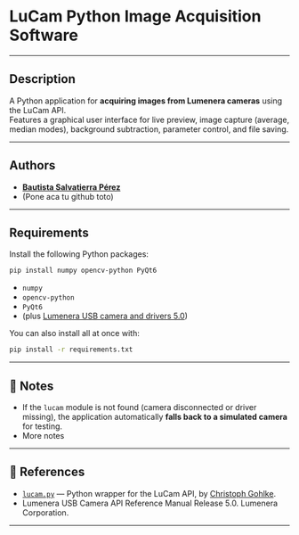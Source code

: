 # LuCam Python Image Acquisition Software

---

## Description

A Python application for **acquiring images from Lumenera cameras** using the LuCam API.  
Features a graphical user interface for live preview, image capture (average, median modes), background subtraction, parameter control, and file saving.

---

## Authors

- [**Bautista Salvatierra Pérez**](https://github.com/bautisalva)
- (Pone aca tu  github toto)

---

## Requirements

Install the following Python packages:

```bash
pip install numpy opencv-python PyQt6
```

- `numpy`
- `opencv-python`
- `PyQt6`
- (plus [Lumenera USB camera and drivers 5.0](https://www.lumenera.com/))

You can also install all at once with:

```bash
pip install -r requirements.txt
```

---

## 📝 Notes

- If the `lucam` module is not found (camera disconnected or driver missing), the application automatically **falls back to a simulated camera** for testing.
- More notes

---

## 🔗 References

- [`lucam.py`](https://github.com/cgohlke/lucam) — Python wrapper for the LuCam API, by [Christoph Gohlke](https://github.com/cgohlke).
- Lumenera USB Camera API Reference Manual Release 5.0. Lumenera Corporation.

---
